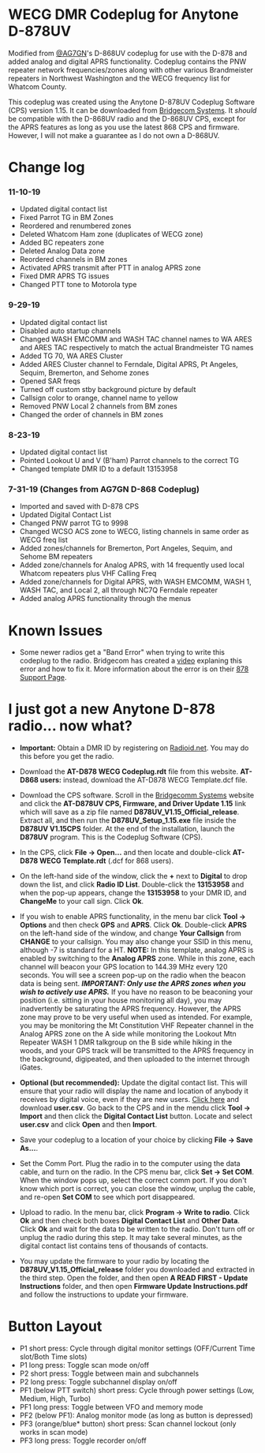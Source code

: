 # WECG DMR Codeplug for Anytone D-878UV
Modified from [@AG7GN](https://www.github.com/AG7GN)'s D-868UV codeplug for use with the D-878 and added analog and digital APRS functionality. Codeplug contains the PNW repeater network frequencies/zones along with other various Brandmeister repeaters in Northwest Washington and the WECG frequency list for Whatcom County. 

This codeplug was created using the Anytone D-878UV Codeplug Software (CPS) version 1.15. It can be downloaded from [Bridgecom Systems](https://www.bridgecomsystems.com/pages/anytone-at-d878uv-support-page). It *should* be compatible with the D-868UV radio and the D-868UV CPS, except for the APRS features as long as you use the latest 868 CPS and firmware. However, I will not make a guarantee as I do not own a D-868UV. 

# Change log
### 11-10-19
* Updated digital contact list
* Fixed Parrot TG in BM Zones 
* Reordered and renumbered zones
* Deleted Whatcom Ham zone (duplicates of WECG zone)
* Added BC repeaters zone
* Deleted Analog Data zone
* Reordered channels in BM zones
* Activated APRS transmit after PTT in analog APRS zone
* Fixed DMR APRS TG issues
* Changed PTT tone to Motorola type
### 9-29-19
* Updated digital contact list
* Disabled auto startup channels
* Changed WASH EMCOMM and WASH TAC channel names to WA ARES and ARES TAC respectively to match the actual Brandmeister TG names
* Added TG 70, WA ARES Cluster
* Added ARES Cluster channel to Ferndale, Digital APRS, Pt Angeles, Sequim, Bremerton, and Sehome zones
* Opened SAR freqs
* Turned off custom stby background picture by default
* Callsign color to orange, channel name to yellow
* Removed PNW Local 2 channels from BM zones
* Changed the order of channels in BM zones
### 8-23-19
* Updated digital contact list
* Pointed Lookout U and V (B'ham) Parrot channels to the correct TG
* Changed template DMR ID to a default 13153958
### 7-31-19 (Changes from AG7GN D-868 Codeplug)
* Imported and saved with D-878 CPS
* Updated Digital Contact List
* Changed PNW parrot TG to 9998
* Changed WCSO ACS zone to WECG, listing channels in same order as WECG freq list
* Added zones/channels for Bremerton, Port Angeles, Sequim, and Sehome BM repeaters
* Added zone/channels for Analog APRS, with 14 frequently used local Whatcom repeaters plus VHF Calling Freq
* Added zone/channels for Digital APRS, with WASH EMCOMM, WASH 1, WASH TAC, and Local 2, all through NC7Q Ferndale repeater
* Added analog APRS functionality through the menus

# Known Issues
* Some newer radios get a "Band Error" when trying to write this codeplug to the radio. Bridgecom has created a [video](https://www.youtube.com/watch?v=yj-AoN1ofGc) explaning this error and how to fix it. More information about the error is on their [878 Support Page](https://www.bridgecomsystems.com/pages/anytone-at-d878uv-support-page).

# I just got a new Anytone D-878 radio... now what?
* **Important:** Obtain a DMR ID by registering on [Radioid.net](https://radioid.net/register). You may do this before you get the radio.
* Download the **<Date> AT-D878 WECG Codeplug.rdt** file from this website. **AT-D868 users:** instead, download the <Date> AT-D878 WECG Template.dcf file. 
* Download the CPS software. Scroll in the [Bridgecomm Systems](https://www.bridgecomsystems.com/pages/anytone-at-d878uv-support-page) website and click  the **AT-D878UV CPS, Firmware, and Driver Update 1.15** link which will save as a zip file named **D878UV_V1.15_Official_release**. Extract all, and then run the **D878UV_Setup_1.15.exe** file inside the **D878UV V1.15CPS** folder. At the end of the installation, launch the **D878UV** program. This is the Codeplug Software (CPS).
* In the CPS, click **File -> Open...** and then locate and double-click **<Date> AT-D878 WECG Template.rdt** (.dcf for 868 users).
* On the left-hand side of the window, click the **+** next to **Digital** to drop down the list, and click **Radio ID List**. Double-click the **13153958** and when the pop-up appears, change the **13153958** to your DMR ID, and **ChangeMe** to your call sign. Click **Ok**.
* If you wish to enable APRS functionality, in the menu bar click **Tool -> Options** and then check **GPS** and **APRS**. Click **Ok**. Double-click **APRS** on the left-hand side of the window, and change **Your Callsign** from **CHANGE** to your callsign. You may also change your SSID in this menu, although -7 is standard for a HT. 
**NOTE:** In this template, analog APRS is enabled by switching to the **Analog APRS** zone. While in this zone, each channel will beacon your GPS location to 144.39 MHz every 120 seconds. You will see a screen pop-up on the radio when the beacon data is being sent.  **_IMPORTANT: Only use the APRS zones when you wish to actively use APRS._** If you have no reason to be beaconing your position (i.e. sitting in your house monitoring all day), you may inadvertently be saturating the APRS frequency. However, the APRS zone may prove to be very useful when used as intended. For example, you may be monitoring the Mt Constitution VHF Repeater channel in the Analog APRS zone on the A side while monitoring the Lookout Mtn Repeater WASH 1 DMR talkgroup on the B side while hiking in the woods, and your GPS track will be transmitted to the APRS frequency in the background, digipeated, and then uploaded to the internet through iGates.
* **Optional (but recommended):** Update the digital contact list. This will ensure that your radio will display the name and location of anybody it receives by digital voice, even if they are new users. [Click here](https://radioid.net/database/dumps) and download **user.csv**. Go back to the CPS and in the mendu click **Tool -> Import** and then click the **Digital Contact List** button. Locate and select **user.csv** and click **Open** and then **Import**. 
* Save your codeplug to a location of your choice by clicking **File -> Save As...**.
* Set the Comm Port. Plug the radio in to the computer using the data cable, and turn on the radio. In the CPS menu bar, click **Set -> Set COM**. When the window pops up, select the correct comm port. If you don't know which port is correct, you can close the window, unplug the cable, and re-open **Set COM** to see which port disappeared. 
* Upload to radio. In the menu bar, click **Program -> Write to radio**. Click **Ok** and then check both boxes **Digital Contact List** and **Other Data**. Click **Ok** and wait for the data to be written to the radio. Don't turn off or unplug the radio during this step. It may take several minutes, as the digital contact list contains tens of thousands of contacts. 

* You may update the firmware to your radio by locating the **D878UV_V1.15_Official_release** folder you downloaded and extracted in the third step. Open the folder, and then open **A READ FIRST - Update Instructions** folder, and then open **Firmware Update Instructions.pdf** and follow the instructions to update your firmware.

# Button Layout
* P1 short press: Cycle through digital monitor settings (OFF/Current Time slot/Both Time slots)
* P1 long press: Toggle scan mode on/off
* P2 short press: Toggle between main and subchannels
* P2 long press: Toggle subchannel display on/off
* PF1 (below PTT switch) short press: Cycle through power settings (Low, Medium, High, Turbo)
* PF1 long press: Toggle between VFO and memory mode
* PF2 (below PF1): Analog monitor mode (as long as button is depressed)
* PF3 (orange/blue* button) short press: Scan channel lockout (only works in scan mode)
* PF3 long press: Toggle recorder on/off
